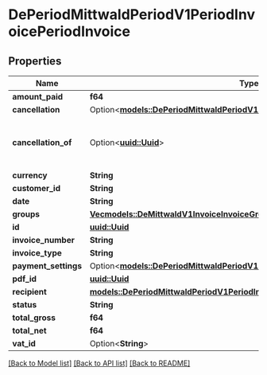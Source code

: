 # DePeriodMittwaldPeriodV1PeriodInvoicePeriodInvoice

## Properties

Name | Type | Description | Notes
------------ | ------------- | ------------- | -------------
**amount_paid** | **f64** |  | 
**cancellation** | Option<[**models::DePeriodMittwaldPeriodV1PeriodInvoicePeriodCancellation**](de.mittwald.v1.invoice.Cancellation.md)> |  | [optional]
**cancellation_of** | Option<[**uuid::Uuid**](uuid::Uuid.md)> | The ID of the invoice that this invoice cancels. | [optional]
**currency** | **String** |  | 
**customer_id** | **String** |  | 
**date** | **String** |  | 
**groups** | [**Vec<models::DeMittwaldV1InvoiceInvoiceGroupsInner>**](de_mittwald_v1_invoice_Invoice_groups_inner.md) |  | 
**id** | [**uuid::Uuid**](uuid::Uuid.md) |  | 
**invoice_number** | **String** |  | 
**invoice_type** | **String** |  | 
**payment_settings** | Option<[**models::DePeriodMittwaldPeriodV1PeriodInvoicePeriodPaymentSettings**](de.mittwald.v1.invoice.PaymentSettings.md)> |  | [optional]
**pdf_id** | [**uuid::Uuid**](uuid::Uuid.md) |  | 
**recipient** | [**models::DePeriodMittwaldPeriodV1PeriodInvoicePeriodRecipient**](de.mittwald.v1.invoice.Recipient.md) |  | 
**status** | **String** |  | 
**total_gross** | **f64** |  | 
**total_net** | **f64** |  | 
**vat_id** | Option<**String**> |  | [optional]

[[Back to Model list]](../README.md#documentation-for-models) [[Back to API list]](../README.md#documentation-for-api-endpoints) [[Back to README]](../README.md)


